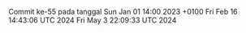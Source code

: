 Commit ke-55 pada tanggal Sun Jan 01 14:00 2023 +0100
Fri Feb 16 14:43:06 UTC 2024
Fri May  3 22:09:33 UTC 2024
